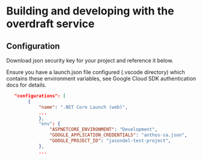 # Building and developing with the overdraft service

## Configuration

Download json security key for your project and reference it below.

Ensure you have a launch.json file configured (.vscode directory) which contains these environment variables, see Google Cloud SDK authentication docs for details.

```json
   "configurations": [
        {
            "name": ".NET Core Launch (web)",
            ...
            },
            "env": {
                "ASPNETCORE_ENVIRONMENT": "Development",
                "GOOGLE_APPLICATION_CREDENTIALS": "anthos-sa.json",
                "GOOGLE_PROJECT_ID": "jasondel-test-project",  
            },
            ...
```
